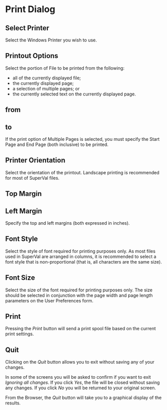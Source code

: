# Print Dialog



## Select Printer

Select the Windows Printer you wish to use.

## Printout Options

Select the portion of File to be printed from the following:

-   all of the currently displayed file;
-   the currently displayed page;
-   a selection of multiple pages; or
-   the currently selected text on the currently displayed page.

## from

## to

If the print option of Multiple Pages is selected, you must specify the
Start Page and End Page (both inclusive) to be printed.

## Printer Orientation

Select the orientation of the printout. Landscape printing is
recommended for most of SuperVal files.

## Top Margin

## Left Margin

Specify the top and left margins (both expressed in inches).

## Font Style

Select the style of font required for printing purposes only. As most
files used in SuperVal are arranged in columns, it is recommended to
select a font style that is non-proportional (that is, all characters
are the same size).

## Font Size

Select the size of the font required for printing purposes only. The
size should be selected in conjunction with the page width and page
length parameters on the User Preferences form.

## Print

Pressing the _Print_ button will send a print spool file based on the
current print settings.

## Quit

Clicking on the _Quit_ button allows you to exit without saving any of
your changes.

In some of the screens you will be asked to confirm if you want to exit
_Ignoring all changes_. If you click _Yes_, the file will be closed
without saving any changes. If you click _No_ you will be returned to your
original screen.

From the Browser, the _Quit_ button will take you to a graphical display
of the results.